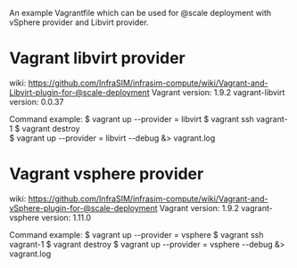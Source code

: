 An example Vagrantfile which can be used for @scale deployment with 
vSphere provider and Libvirt provider.

# Vagrant libvirt provider 
wiki: https://github.com/InfraSIM/infrasim-compute/wiki/Vagrant-and-Libvirt-plugin-for-@scale-deployment
Vagrant version: 1.9.2
vagrant-libvirt version: 0.0.37

Command example:
  $ vagrant up --provider = libvirt
  $ vagrant ssh vagrant-1
  $ vagrant destroy 	
  $ vagrant up --provider = libvirt --debug &> vagrant.log
 	
# Vagrant vsphere provider
wiki: https://github.com/InfraSIM/infrasim-compute/wiki/Vagrant-and-vSphere-plugin-for-@scale-deployment
Vagrant version: 1.9.2
vagrant-vsphere version: 1.11.0

Command example:
  $ vagrant up --provider = vsphere 
  $ vagrant ssh vagrant-1
  $ vagrant destroy
  $ vagrant up --provider = vsphere --debug &> vagrant.log
	

